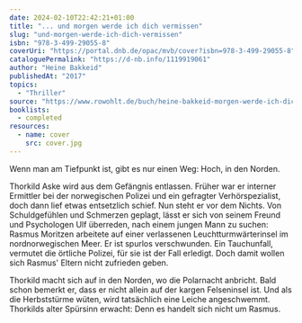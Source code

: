 ```yaml
---
date: 2024-02-10T22:42:21+01:00
title: "... und morgen werde ich dich vermissen"
slug: "und-morgen-werde-ich-dich-vermissen"
isbn: "978-3-499-29055-8"
coverUri: "https://portal.dnb.de/opac/mvb/cover?isbn=978-3-499-29055-8"
cataloguePermalink: "https://d-nb.info/1119919061"
author: "Heine Bakkeid"
publishedAt: "2017"
topics:
  - "Thriller"
source: "https://www.rowohlt.de/buch/heine-bakkeid-morgen-werde-ich-dich-vermissen-9783499290558"
booklists:
  - completed
resources:
  - name: cover
    src: cover.jpg
---
```

Wenn man am Tiefpunkt ist, gibt es nur einen Weg: Hoch, in den Norden.

Thorkild Aske wird aus dem Gefängnis entlassen. Früher war er interner 
Ermittler bei der norwegischen Polizei und ein gefragter Verhörspezialist, 
doch dann lief etwas entsetzlich schief. Nun steht er vor dem Nichts. Von 
Schuldgefühlen und Schmerzen geplagt, lässt er sich von seinem Freund und
Psychologen Ulf überreden, nach einem jungen Mann zu suchen: Rasmus Moritzen
arbeitete auf einer verlassenen Leuchtturmwärterinsel im nordnorwegischen 
Meer. Er ist spurlos verschwunden. Ein Tauchunfall, vermutet die örtliche 
Polizei, für sie ist der Fall erledigt. Doch damit wollen sich Rasmus' Eltern 
nicht zufrieden geben.

Thorkild macht sich auf in den Norden, wo die Polarnacht anbricht. Bald schon
bemerkt er, dass er nicht allein auf der kargen Felseninsel ist. Und als die 
Herbststürme wüten, wird tatsächlich eine Leiche angeschwemmt. Thorkilds alter
Spürsinn erwacht: Denn es handelt sich nicht um Rasmus.